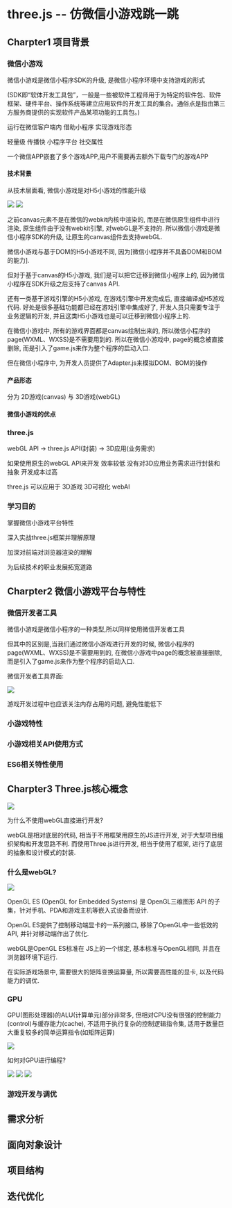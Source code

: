 # three.js -- 仿微信小游戏跳一跳

## Charpter1 项目背景 

### 微信小游戏

微信小游戏是微信小程序SDK的升级, 是微信小程序环境中支持游戏的形式

(SDK即“软体开发工具包”，一般是一些被软件工程师用于为特定的软件包、软件框架、硬件平台、操作系统等建立应用软件的开发工具的集合。通俗点是指由第三方服务商提供的实现软件产品某项功能的工具包。)

运行在微信客户端内 借助小程序 实现游戏形态

轻量级 传播快 小程序平台 社交属性

一个微信APP嵌套了多个游戏APP,用户不需要再去额外下载专门的游戏APP

#### 技术背景

从技术层面看, 微信小游戏是对H5小游戏的性能升级

<img src="https://img2018.cnblogs.com/blog/1147701/201908/1147701-20190821170129663-947712028.png">

<img src="https://img2018.cnblogs.com/blog/1147701/201908/1147701-20190821170149501-79718206.png">

之前canvas元素不是在微信的webkit内核中渲染的, 而是在微信原生组件中进行渲染, 原生组件由于没有webkit引擎, 对webGL是不支持的. 所以微信小游戏是微信小程序SDK的升级, 让原生的canvas组件去支持webGL.

微信小游戏与基于DOM的H5小游戏不同, 因为[微信小程序并不具备DOM和BOM的能力]. 

但对于基于canvas的H5小游戏, 我们是可以把它迁移到微信小程序上的, 因为微信小程序在SDK升级之后支持了canvas API.

还有一类基于游戏引擎的H5小游戏, 在游戏引擎中开发完成后, 直接编译成H5游戏代码. 好处是很多基础功能都已经在游戏引擎中集成好了, 开发人员只需要专注于业务逻辑的开发, 并且这类H5小游戏也是可以迁移到微信小程序上的.

在微信小游戏中, 所有的游戏界面都是canvas绘制出来的, 所以微信小程序的page(WXML、WXSS)是不需要用到的. 所以在微信小游戏中, page的概念被直接删除, 而是引入了game.js来作为整个程序的启动入口.

但在微信小程序中, 为开发人员提供了Adapter.js来模拟DOM、BOM的操作

#### 产品形态

分为 2D游戏(canvas) 与 3D游戏(webGL)

#### 微信小游戏的优点



### three.js

webGL API -> three.js API(封装) -> 3D应用(业务需求)

如果使用原生的webGL API来开发 效率较低 没有对3D应用业务需求进行封装和抽象 开发成本过高

three.js 可以应用于 3D游戏 3D可视化 webAI

### 学习目的

掌握微信小游戏平台特性

深入实战three.js框架并理解原理

加深对前端对浏览器渲染的理解

为后续技术的职业发展拓宽道路

## Charpter2 微信小游戏平台与特性 

### 微信开发者工具

微信小游戏是微信小程序的一种类型,所以同样使用微信开发者工具

但其中的区别是,当我们通过微信小游戏进行开发的时候, 微信小程序的page(WXML、WXSS)是不需要用到的, 在微信小游戏中page的概念被直接删除, 而是引入了game.js来作为整个程序的启动入口.

微信开发者工具界面:

<img src="https://tva1.sinaimg.cn/large/006y8mN6gy1g6fifijdaxj31ds0n0mzk.jpg">

游戏开发过程中也应该关注内存占用的问题, 避免性能低下

### 小游戏特性

### 小游戏相关API使用方式

### ES6相关特性使用

## Charpter3 Three.js核心概念

<img src="https://tva1.sinaimg.cn/large/006y8mN6gy1g6nkkkdr1kj31ds0n07ku.jpg">

为什么不使用webGL直接进行开发?

webGL是相对底层的代码, 相当于不用框架用原生的JS进行开发, 对于大型项目组织架构和开发思路不利. 而使用Three.js进行开发, 相当于使用了框架, 进行了底层的抽象和设计模式的封装.

### 什么是webGL?

<img src="https://tva1.sinaimg.cn/large/006y8mN6gy1g6nkkp4ig3j31ds0n0to2.jpg">

OpenGL ES (OpenGL for Embedded Systems) 是 OpenGL三维图形 API 的子集，针对手机、PDA和游戏主机等嵌入式设备而设计. 

OpenGL ES提供了控制移动端显卡的一系列接口, 移除了OpenGL中一些低效的API, 并针对移动端作出了优化.

webGL是OpenGL ES标准在 JS上的一个绑定, 基本标准与OpenGL相同, 并且在浏览器环境下运行.

在实际游戏场景中, 需要很大的矩阵变换运算量, 所以需要高性能的显卡, 以及代码能力的调优.

### GPU

GPU(图形处理器)的ALU(计算单元)部分非常多, 但相对CPU没有很强的控制能力(control)与缓存能力(cache), 不适用于执行复杂的控制逻辑指令集, 适用于数量巨大重复较多的简单运算指令(如矩阵运算)

<img src="https://tva1.sinaimg.cn/large/006y8mN6gy1g6telwrv9aj31ds0n0q44.jpg">

如何对GPU进行编程?

<img src="https://tva1.sinaimg.cn/large/006y8mN6gy1g6vwri6dp8j31ds0n0dhr.jpg">

<img src="https://tva1.sinaimg.cn/large/006y8mN6gy1g6vwrpppmuj31ds0n0q4g.jpg">

<img src="https://tva1.sinaimg.cn/large/006y8mN6gy1g6vwrvai86j31ds0n076h.jpg">

### 游戏开发与调优

## 需求分析

## 面向对象设计

## 项目结构

## 迭代优化
